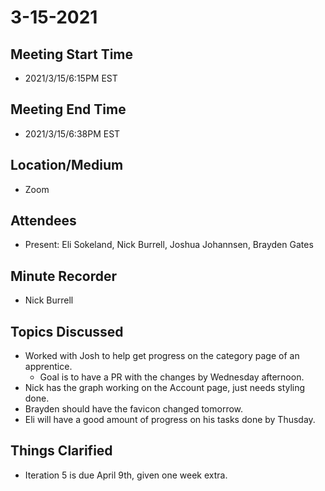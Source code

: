 # 3-15-2021
## Meeting Start Time
- 2021/3/15/6:15PM EST

## Meeting End Time
- 2021/3/15/6:38PM EST

## Location/Medium
- Zoom

## Attendees
- Present: Eli Sokeland, Nick Burrell, Joshua Johannsen, Brayden Gates

## Minute Recorder
- Nick Burrell

## Topics Discussed
- Worked with Josh to help get progress on the category page of an apprentice.
  - Goal is to have a PR with the changes by Wednesday afternoon.
- Nick has the graph working on the Account page, just needs styling done.
- Brayden should have the favicon changed tomorrow.
- Eli will have a good amount of progress on his tasks done by Thusday.

## Things Clarified
- Iteration 5 is due April 9th, given one week extra.
